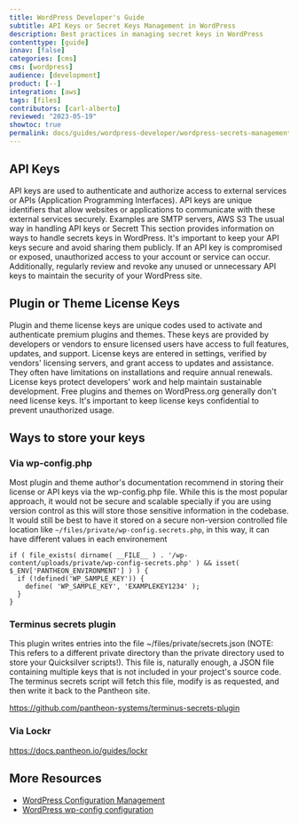 ```yaml
---
title: WordPress Developer's Guide
subtitle: API Keys or Secret Keys Management in WordPress
description: Best practices in managing secret keys in WordPress
contenttype: [guide]
innav: [false]
categories: [cms]
cms: [wordpress]
audience: [development]
product: [--]
integration: [aws]
tags: [files]
contributors: [carl-alberto]
reviewed: "2023-05-19"
showtoc: true
permalink: docs/guides/wordpress-developer/wordpress-secrets-management
---
```


## API Keys

API keys are used to authenticate and authorize access to external services or APIs (Application Programming Interfaces). API keys are unique identifiers that allow websites or applications to communicate with these external services securely. Examples are SMTP servers, AWS S3 The usual way in handling API keys or Secrett This section provides information on ways to handle secrets keys in WordPress. It's important to keep your API keys secure and avoid sharing them publicly. If an API key is compromised or exposed, unauthorized access to your account or service can occur. Additionally, regularly review and revoke any unused or unnecessary API keys to maintain the security of your WordPress site.

## Plugin or Theme License Keys

Plugin and theme license keys are unique codes used to activate and authenticate premium plugins and themes. These keys are provided by developers or vendors to ensure licensed users have access to full features, updates, and support. License keys are entered in settings, verified by vendors' licensing servers, and grant access to updates and assistance. They often have limitations on installations and require annual renewals. License keys protect developers' work and help maintain sustainable development. Free plugins and themes on WordPress.org generally don't need license keys. It's important to keep license keys confidential to prevent unauthorized usage.

## Ways to store your keys

### Via wp-config.php

Most plugin and theme author's documentation recommend in storing their license or API keys via the wp-config.php file. While this is the most popular approach, it would not be secure and scalable specially if you are using version control as this will store those sensitive information in the codebase. It would still be best to have it stored on a secure non-version controlled file location like `~/files/private/wp-config.secrets.php`, in this way, it can have different values in each environement

```
if ( file_exists( dirname( __FILE__ ) . '/wp-content/uploads/private/wp-config-secrets.php' ) && isset( $_ENV['PANTHEON_ENVIRONMENT'] ) ) {
  if (!defined('WP_SAMPLE_KEY')) {
    define( 'WP_SAMPLE_KEY', 'EXAMPLEKEY1234' );
  }
}
```

### Terminus secrets plugin

This plugin writes entries into the file ~/files/private/secrets.json (NOTE: This refers to a different private directory than the private directory used to store your Quicksilver scripts!). This file is, naturally enough, a JSON file containing multiple keys that is not included in your project's source code. The terminus secrets script will fetch this file, modify is as requested, and then write it back to the Pantheon site. 

https://github.com/pantheon-systems/terminus-secrets-plugin

### Via Lockr

https://docs.pantheon.io/guides/lockr



## More Resources

- [WordPress Configuration Management](/wordpress-configurations/wp-cfm)
- [WordPress wp-config configuration](/guides/php/wp-config.php)
